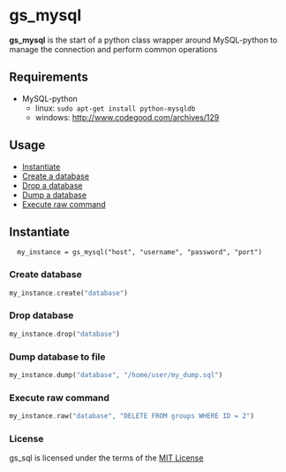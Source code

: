 # gs_mysql

**gs_mysql** is the start of a python class wrapper around MySQL-python to manage the connection and perform common operations

## Requirements

  * MySQL-python
    *   linux:  ``sudo apt-get install python-mysqldb``
    *   windows: http://www.codegood.com/archives/129

## Usage
* [Instantiate](#instantiate)
* [Create a database](#create-database)
* [Drop a database](#drop-database)
* [Dump a database](#dump-database)
* [Execute raw command](#raw-command)


<a name="instantiate"></a>
## Instantiate

```
  my_instance = gs_mysql("host", "username", "password", "port")
```

<a name="create-database"></a>
### Create database

```php
my_instance.create("database")
```

<a name="drop-database"></a>
### Drop database

```php
my_instance.drop("database")
```

<a name="dump-database"></a>
### Dump database to file

```php
my_instance.dump("database", "/home/user/my_dump.sql")
```

<a name="raw-command"></a>
### Execute raw command

```php
my_instance.raw("database", "DELETE FROM groups WHERE ID = 2")
```
### License
gs_sql is licensed under the terms of the [MIT License](http://opensource.org/licenses/MIT)

